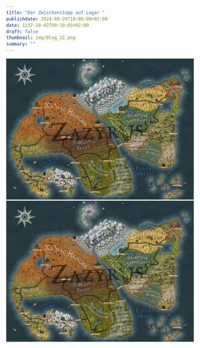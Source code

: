 ```yaml
---
title: "Der Zwischenstopp auf Logar "
publishdate: 2024-09-28T10:00:00+02:00
date: 1237-10-02T00:10:03+02:00
draft: false
thumbnail: img/Blog_22.png
summary: ""
---
```



<div class="center">
  <img class="img-fluid" title="Weltkarte Arkanthia" alt="Weltkarte Arkanthia." src="./img/Arkanthia_Full_Map_Fichtenstein_Wanderer.jpg" />
</div>


 
<div class="center">
  <img class="img-fluid" title="Weltkarte Arkanthia" alt="Weltkarte Arkanthia." src="./img/Arkanthia_Full_Map_Fichtenstein_Wanderer.jpg" />
</div>



